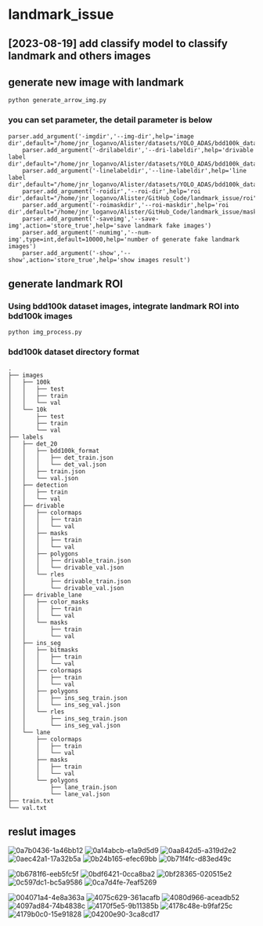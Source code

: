 # landmark_issue

## [2023-08-19] add classify model to classify landmark and others images

## generate new image with landmark
```
python generate_arrow_img.py
```
### you can set parameter, the detail parameter is below
```
parser.add_argument('-imgdir','--img-dir',help='image dir',default="/home/jnr_loganvo/Alister/datasets/YOLO_ADAS/bdd100k_data/images/100k/train")
    parser.add_argument('-drilabeldir','--dri-labeldir',help='drivable label dir',default="/home/jnr_loganvo/Alister/datasets/YOLO_ADAS/bdd100k_data/labels/drivable/colormaps/train")
    parser.add_argument('-linelabeldir','--line-labeldir',help='line label dir',default="/home/jnr_loganvo/Alister/datasets/YOLO_ADAS/bdd100k_data/labels/lane/masks/train")
    parser.add_argument('-roidir','--roi-dir',help='roi dir',default="/home/jnr_loganvo/Alister/GitHub_Code/landmark_issue/roi")
    parser.add_argument('-roimaskdir','--roi-maskdir',help='roi dir',default="/home/jnr_loganvo/Alister/GitHub_Code/landmark_issue/mask")
    parser.add_argument('-saveimg','--save-img',action='store_true',help='save landmark fake images')
    parser.add_argument('-numimg','--num-img',type=int,default=10000,help='number of generate fake landmark images')
    parser.add_argument('-show','--show',action='store_true',help='show images result')
```
## generate landmark ROI
### Using bdd100k dataset images, integrate landmark ROI into bdd100k images
```
python img_process.py
```
### bdd100k dataset directory format
```
.
├── images
│   ├── 100k
│   │   ├── test
│   │   ├── train
│   │   └── val
│   └── 10k
│       ├── test
│       ├── train
│       └── val
├── labels
│   ├── det_20
│   │   ├── bdd100k_format
│   │   │   ├── det_train.json
│   │   │   └── det_val.json
│   │   ├── train.json
│   │   └── val.json
│   ├── detection
│   │   ├── train
│   │   └── val
│   ├── drivable
│   │   ├── colormaps
│   │   │   ├── train
│   │   │   └── val
│   │   ├── masks
│   │   │   ├── train
│   │   │   └── val
│   │   ├── polygons
│   │   │   ├── drivable_train.json
│   │   │   └── drivable_val.json
│   │   └── rles
│   │       ├── drivable_train.json
│   │       └── drivable_val.json
│   ├── drivable_lane
│   │   ├── color_masks
│   │   │   ├── train
│   │   │   └── val
│   │   └── masks
│   │       ├── train
│   │       └── val
│   ├── ins_seg
│   │   ├── bitmasks
│   │   │   ├── train
│   │   │   └── val
│   │   ├── colormaps
│   │   │   ├── train
│   │   │   └── val
│   │   ├── polygons
│   │   │   ├── ins_seg_train.json
│   │   │   └── ins_seg_val.json
│   │   └── rles
│   │       ├── ins_seg_train.json
│   │       └── ins_seg_val.json
│   └── lane
│       ├── colormaps
│       │   ├── train
│       │   └── val
│       ├── masks
│       │   ├── train
│       │   └── val
│       └── polygons
│           ├── lane_train.json
│           └── lane_val.json
├── train.txt
└── val.txt
```



## reslut images
![0a7b0436-1a46bb12](https://github.com/cuteboyqq/landmark_issue/assets/58428559/53e3b84f-99d0-4d1d-97ce-6c5361e1836a)
![0a14abcb-e1a9d5d9](https://github.com/cuteboyqq/landmark_issue/assets/58428559/8ac83daf-34c6-40d3-8e8c-1e3fc7f0f059)
![0aa842d5-a319d2e2](https://github.com/cuteboyqq/landmark_issue/assets/58428559/78a8cf19-a172-4039-ade7-35b49e5d9a31)
![0aec42a1-17a32b5a](https://github.com/cuteboyqq/landmark_issue/assets/58428559/a8cf5c3b-a73a-48eb-97ef-091ecf4cc21f)
![0b24b165-efec69bb](https://github.com/cuteboyqq/landmark_issue/assets/58428559/2547690a-b80e-4718-bc39-cad6eade791f)
![0b71f4fc-d83ed49c](https://github.com/cuteboyqq/landmark_issue/assets/58428559/4a00fd20-d2f6-4d29-b20f-fc40523b0627)


![0b6781f6-eeb5fc5f](https://github.com/cuteboyqq/landmark_issue/assets/58428559/e4b4366c-f4e6-41be-ae94-63d66c7cc71b)
![0bdf6421-0cca8ba2](https://github.com/cuteboyqq/landmark_issue/assets/58428559/08e9eda9-9d2f-4dda-920c-93beb27e504f)
![0bf28365-020515e2](https://github.com/cuteboyqq/landmark_issue/assets/58428559/4d894ebc-8ec9-401b-9c23-84f85d1bc2a8)
![0c597dc1-bc5a9586](https://github.com/cuteboyqq/landmark_issue/assets/58428559/ab962776-5ee1-4783-9983-c6ccf9902392)
![0ca7d4fe-7eaf5269](https://github.com/cuteboyqq/landmark_issue/assets/58428559/ce8402c8-002a-4b6b-aa68-79642598efd7)

![004071a4-4e8a363a](https://github.com/cuteboyqq/landmark_issue/assets/58428559/222c3b86-2058-40a6-8ab6-cce471c49559)
![4075c629-361acafb](https://github.com/cuteboyqq/landmark_issue/assets/58428559/5360daab-327f-4d7f-b4a4-53ee11742791)
![4080d966-aceadb52](https://github.com/cuteboyqq/landmark_issue/assets/58428559/843f2ccb-1ea9-49f0-b7f7-fbe5ba90fc12)
![4097ad84-74b4838c](https://github.com/cuteboyqq/landmark_issue/assets/58428559/bb13d348-6a60-413f-97ee-93de8b78fbf5)
![4170f5e5-9b11385b](https://github.com/cuteboyqq/landmark_issue/assets/58428559/a33afcb9-4ef3-4d8c-94a2-bf36c452ad42)
![4178c48e-b9faf25c](https://github.com/cuteboyqq/landmark_issue/assets/58428559/dba901be-ddc9-4a34-9a57-010fbd80f07a)
![4179b0c0-15e91828](https://github.com/cuteboyqq/landmark_issue/assets/58428559/e3e4477f-1eb3-4c91-80c5-a1aaa12217f2)
![04200e90-3ca8cd17](https://github.com/cuteboyqq/landmark_issue/assets/58428559/cd551e83-9d6f-453b-9570-0890dfcaa9ee)
